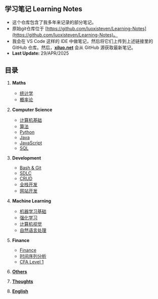 ## 学习笔记 Learning Notes
- 这个仓库包含了我多年来记录的部分笔记。
- 原始git仓库位于 [https://github.com/luoxisteven/Learning-Notes](https://github.com/luoxisteven/Learning-Notes)。
- 我会在 VS Code 这样的 IDE 中做笔记，然后将它们上传到上述链接里的 GitHub 仓库。然后，[**xiluo.net**](https://xiluo.net/notes) 会从 GitHub 源获取最新笔记。
- **Last Update:** 29/APR/2025

## 目录
1) **Maths**
    - [统计学](notes-cn/Statistics.md)
    - [概率论](notes-cn/Probability.md)

2) **Computer Science**
    - [计算机基础](notes-cn/cs-basic.md)
    - [算法](notes-cn/Algorithms.md)
    - [Python](notes-cn/Python.md)
    - [Java](notes-cn/Java.md)
    - [JavaScript](notes-cn/JavaScript.md)
    - [SQL](notes-cn/SQL.md)

3) **Development**
    - [Bash & Git](notes-cn/bash-git.md)
    - [SDLC](notes-cn/SDLC.md)
    - [CRUD](notes-cn/CRUD.md)
    - [全栈开发](notes-cn/Full-stack.md)
    - [网站开发](notes-cn/Web.md)

4) **Machine Learning**
    - [机器学习基础](notes-cn/Machine%20Learning.md)
    - [强化学习](notes-cn/Reinforcement%20Learning.md)
    - [计算机视觉](notes-cn/CV.md)
    - [自然语言处理](notes-cn/NLP.md)

4) **Finance**
    - [Finance](notes-cn/Finance.md)
    - [时间序列分析](notes-cn/Time%20Series%20Analysis.md)
    - [CFA Level 1](https://github.com/luoxisteven/Learning-Notes/tree/main/CFA%20Level%201)

6) [**Others**](notes-en/Others.md)
7) [**Thoughts**](notes-en/Thoughts.md)
8) [**English**](notes-cn/English.md)